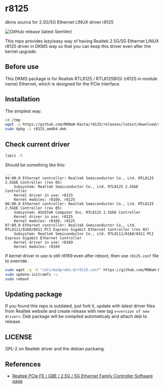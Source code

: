 # r8125

dkms source for 2.5G/5G Ethernet LINUX driver r8125

![GitHub release (latest SemVer)](https://img.shields.io/github/v/release/MONaH-Rasta/r8125?sort=semver&style=for-the-badge)

This repo provides lazy/easy way of having Realtek 2.5G/5G Ethernet LINUX r8125 driver in DKMS way so that you can keep this driver even after the kernel upgrade.

## Before use

This DKMS package is for Realtek RTL8125 / RTL8125B(G) (r8125 in module name) Ethernet, which is designed for the PCIe interface.

## Installation

The simplest way:

```bash
cd /tmp
wget -q https://github.com/MONaH-Rasta/r8125/releases/latest/download/r8125_amd64.deb
sudo dpkg -i r8125_amd64.deb
```

## Check current driver

```bash
lspci -k
```

Should be something like this:

```shell
...
04:00.0 Ethernet controller: Realtek Semiconductor Co., Ltd. RTL8125 2.5GbE Controller (rev 05)
	Subsystem: Realtek Semiconductor Co., Ltd. RTL8125 2.5GbE Controller
	Kernel driver in use: r8125
	Kernel modules: r8169, r8125
06:00.0 Ethernet controller: Realtek Semiconductor Co., Ltd. RTL8125 2.5GbE Controller (rev 05)
	Subsystem: ASUSTeK Computer Inc. RTL8125 2.5GbE Controller
	Kernel driver in use: r8125
	Kernel modules: r8169, r8125
07:00.0 Ethernet controller: Realtek Semiconductor Co., Ltd. RTL8111/8168/8411 PCI Express Gigabit Ethernet Controller (rev 02)
	Subsystem: Realtek Semiconductor Co., Ltd. RTL8111/8168/8411 PCI Express Gigabit Ethernet Controller
	Kernel driver in use: r8169
	Kernel modules: r8169
```

If kernel driver in use is still r8169 even after reboot, then use `r8125.conf` file to override.

```bash
sudo wget -q -O "/etc/modprobe.d/r8125.conf" https://github.com/MONaH-Rasta/r8125/blob/main/r8125.conf
sudo update-initramfs -u
sudo reboot
```

## Updating package

If you found this repo is outdated, just fork it, update with latest driver files from Realtek website and create release with new tag `v<version of new driver>`. Deb package will be compiled automaticaly and attach deb to release.

## LICENSE

GPL-2 on Realtek driver and the debian packaing.

## References

- [Realtek PCIe FE / GBE / 2.5G / 5G Ethernet Family Controller Software page](https://www.realtek.com/en/component/zoo/category/network-interface-controllers-10-100-1000m-gigabit-ethernet-pci-express-software)